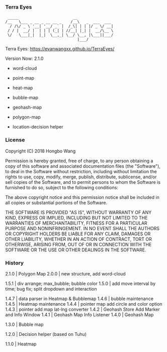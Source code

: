 ### Terra Eyes


     _____                        __                
    /__   \___ _ __ _ __ __ _    /__\   _  ___  ___ 
      / /\/ _ \ '__| '__/ _` |  /_\| | | |/ _ \/ __|
     / / |  __/ |  | | | (_| | //__| |_| |  __/\__ \
     \/   \___|_|  |_|  \__,_| \__/ \__, |\___||___/
                                    |___/           



Terra Eyes:  https://evanwangxx.github.io/TerraEyes/

Version Now: 2.1.0

* word-cloud

* point-map
* heat-map
* bubble-map
* geohash-map
* polygon-map
* location-decision helper

### License
Copyright (C) 2018 Hongbo Wang 

Permission is hereby granted, free of charge, to any person obtaining a copy of this software and associated documentation files (the "Software"), to deal in the Software without restriction, including without limitation the rights to use, copy, modify, merge, publish, distribute, sublicense, and/or sell copies of the Software, and to permit persons to whom the Software is furnished to do so, subject to the following conditions:

The above copyright notice and this permission notice shall be included in all copies or substantial portions of the Software.

THE SOFTWARE IS PROVIDED "AS IS", WITHOUT WARRANTY OF ANY KIND, EXPRESS OR IMPLIED, INCLUDING BUT NOT LIMITED TO THE WARRANTIES OF MERCHANTABILITY, FITNESS FOR A PARTICULAR PURPOSE AND NONINFRINGEMENT. IN NO EVENT SHALL THE AUTHORS OR COPYRIGHT HOLDERS BE LIABLE FOR ANY CLAIM, DAMAGES OR OTHER LIABILITY, WHETHER IN AN ACTION OF CONTRACT, TORT OR OTHERWISE, ARISING FROM, OUT OF OR IN CONNECTION WITH THE SOFTWARE OR THE USE OR OTHER DEALINGS IN THE SOFTWARE.


### History

2.1.0  | Polygon Map
2.0.0  | new structure, add word-cloud

1.5.1  | div arrange; max_bubble; bubble color 
1.5.0  | add move interval by time; bug fix; split dropdown and interaction

1.4.7  | data parser in Heatmap & Bubblemap
1.4.6  | bubble maintenance
1.4.5  | Heatmap maintenance
1.4.4  | pointer map add circle and color option
1.4.3  | pointer add map lat-lng converter
1.4.2  | Geohash Store Add Marker and Info Window
1.4.1  | Geohash Map Info Listener
1.4.0  | Geohash Map

1.3.0  | Bubble map

1.2.0  | Decision helper (based on Tuhu)

1.1.0  | Heatmap
